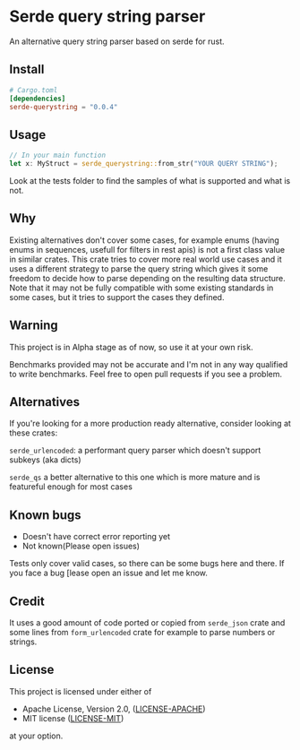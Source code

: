 # Serde query string parser

An alternative query string parser based on serde for rust.

## Install

```toml
# Cargo.toml
[dependencies]
serde-querystring = "0.0.4"
```

## Usage

```rust
// In your main function
let x: MyStruct = serde_querystring::from_str("YOUR QUERY STRING");
```

Look at the tests folder to find the samples of what is supported and what is not.

## Why

Existing alternatives don't cover some cases, for example enums (having enums in sequences, usefull for filters in rest apis) is not a first class value in similar crates. This crate tries to cover more real world use cases and it uses a different strategy to parse the query string which gives it some freedom to decide how to parse depending on the resulting data structure. Note that it may not be fully compatible with some existing standards in some cases, but it tries to support the cases they defined.

## Warning

This project is in Alpha stage as of now, so use it at your own risk.

Benchmarks provided may not be accurate and I'm not in any way qualified to write benchmarks. Feel free to open pull requests if you see a problem.

## Alternatives

If you're looking for a more production ready alternative, consider looking at these crates:

`serde_urlencoded`: a performant query parser which doesn't support subkeys (aka dicts)

`serde_qs` a better alternative to this one which is more mature and is featureful enough for most cases

## Known bugs

- Doesn't have correct error reporting yet
- Not known(Please open issues)

Tests only cover valid cases, so there can be some bugs here and there. If you face a bug [lease open an issue and let me know.

## Credit

It uses a good amount of code ported or copied from `serde_json` crate and some lines from `form_urlencoded` crate for example to parse numbers or strings.

## License

This project is licensed under either of

- Apache License, Version 2.0, ([LICENSE-APACHE](LICENSE-APACHE))
- MIT license ([LICENSE-MIT](LICENSE-MIT))

at your option.
